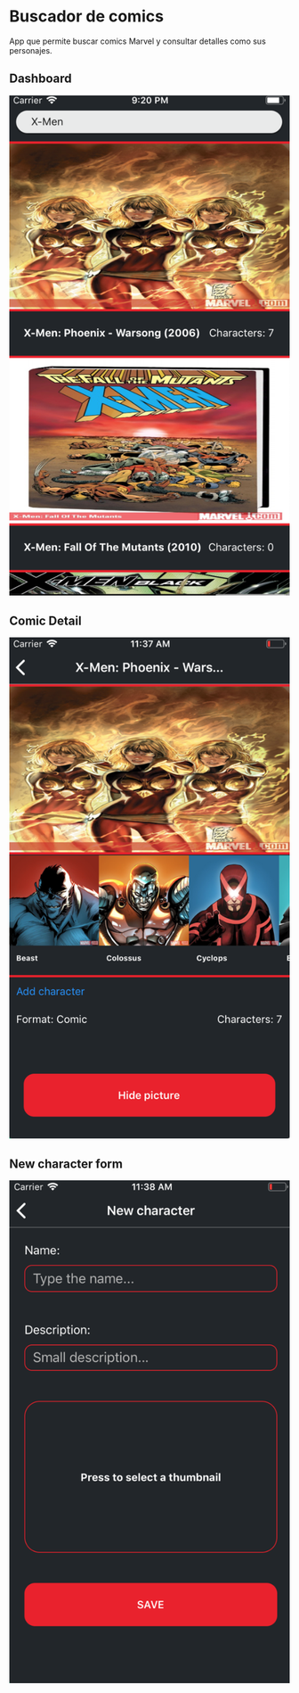 # Buscador de comics

App que permite buscar comics Marvel y consultar detalles como sus personajes.

## Dashboard

![Dashboard](/resources/ComicsApp_Dashboard.png)

## Comic Detail

![Comic Detail](/resources/ComicsApp_ComicDetail.png)

## New character form

![Add new](/resources/ComicsApp_AddNew.png)
